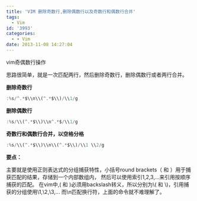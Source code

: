 ```yaml
---
title: 'VIM 删除奇数行,删除偶数行以及奇数行和偶数行合并'
tags:
  - Vim
id: '3993'
categories:
  - - Vim
date: 2013-11-08 14:27:04
---
```


vim奇偶数行操作
<!-- more -->
思路很简单，就是一次匹配两行，然后删除奇数行，删除偶数行或者两行合并。

**删除奇数行**
```js
:%s/^.*$\\n\\(^.*$\\)/\\1/g
```
**删除偶数行**
```js
:%s/\\(^.*$\\)\\n^.*$/\\1/g
```
**奇数行和偶数行合并，以空格分格**
```js
:%s/\\(^.*$\\)\\n\\(^.*$\\)/\\1 \\2/g
```
**要点：**

主要就是使用正则表达式的分组捕获特性，小括号round brackets（ 和 ）用于捕获匹配的结果，存储到一个内部数组内，
然后可以使用索引1,2,3,...来引用按顺序捕获的匹配。
在vim中,( 和 )必须用backslash转义，所以分别为\\( 和 \\)，引用捕获的分组使用\\1,\\2,\\3,...
而\\n匹配换行符，上面的命令就不难理解了。
